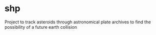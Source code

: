 # shp
Project to track asteroids through astronomical plate archives to find the possibility of a future earth collision
